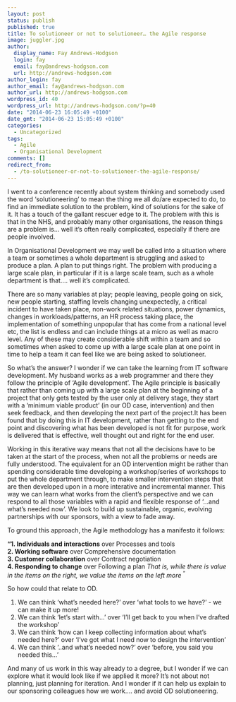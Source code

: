 ```yaml
---
layout: post
status: publish
published: true
title: To solutioneer or not to solutioneer… the Agile response
image: juggler.jpg
author:
  display_name: Fay Andrews-Hodgson
  login: fay
  email: fay@andrews-hodgson.com
  url: http://andrews-hodgson.com
author_login: fay
author_email: fay@andrews-hodgson.com
author_url: http://andrews-hodgson.com
wordpress_id: 40
wordpress_url: http://andrews-hodgson.com/?p=40
date: "2014-06-23 16:05:49 +0100"
date_gmt: "2014-06-23 15:05:49 +0100"
categories:
  - Uncategorized
tags:
  - Agile
  - Organisational Development
comments: []
redirect_from:
  - /to-solutioneer-or-not-to-solutioneer-the-agile-response/
---
```


<p>I went to a conference recently about system thinking and somebody used the word ‘solutioneering’ to mean the thing we all do/are expected to do, to find an immediate solution to the problem, kind of solutions for the sake of it.  It has a touch of the gallant rescuer edge to it.  The problem with this is that in the NHS, and probably many other organisations, the reason things are a problem is... well it’s often really complicated, especially if there are people involved.</p>
<p><!--more-->In Organisational Development we may well be called into a situation where a team or sometimes a whole department is struggling and asked to produce a plan. A plan to put things right.  The problem with producing a large scale plan, in particular if it is a large scale team, such as a whole department is that.... well it’s complicated.</p>
<p>There are so many variables at play; people leaving, people going on sick, new people starting, staffing levels changing unexpectedly, a critical incident to have taken place, non-work related situations, power dynamics, changes in workloads/patterns, an HR process taking place, the implementation of something unpopular that has come from a national level etc, the list is endless and can include things at a micro as well as macro level.  Any of these may create considerable shift within a team and so sometimes when asked to come up with a large scale plan at one point in time to help a team it can feel like we are being asked to solutioneer.</p>
<p>So what’s the answer?  I wonder if we can take the learning from IT software development.  My husband works as a web programmer and there they follow the principle of ‘Agile development’. The Agile principle is basically that rather than coming up with a large scale plan at the beginning of a project that only gets tested by the user only at delivery stage, they start with a ‘minimum viable product’  (in our OD case, intervention)  and then seek feedback, and then developing the next part of the project.It has been found that by doing this in IT development, rather than getting to the end point and discovering what has been developed is not fit for purpose, work is delivered that is effective, well thought out and right for the end user.</p>
<p>Working in this iterative way means that not all the decisions have to be taken at the start of the process, when not all the problems or needs are fully understood. The equivalent for an OD intervention might be rather than spending considerable time developing a workshop/series of workshops to put the whole department through, to make smaller intervention steps that are then developed upon in a more interative and incremental  manner.  This way we can learn what works from the client’s perspective and we can respond to all those variables with a rapid and flexible response of ‘…and what’s needed now’.  We look to build up sustainable, organic, evolving partnerships with our sponsors, with a view to fade away.</p>
<p>To ground this approach, the Agile methodology has a manifesto it follows:</p>
<p><strong>“1. Individuals and interactions</strong> over Processes and tools<br />
<strong>2. Working software</strong> over Comprehensive documentation<br />
<strong>3. Customer collaboration</strong> over Contract negotiation<br />
<strong>4. Responding to change</strong> over Following a plan <em>That is, while there is value in the items on the right, we value the items on the left more</em><sup> “</sup></p>
<p>So how could that relate to OD.</p>
<ol>
<li>We can think ‘what’s needed here?’ over ‘what tools to we have?’ - we can make it up more!</li>
<li>We can think ‘let’s start with…’ over  ‘I’ll get back to you when I’ve drafted the workshop’</li>
<li>We can think ‘how can I keep collecting information about what’s needed here?’ over ‘I’ve got what I need now to design the intervention’</li>
<li>We can think ‘..and what’s needed now?’ over ‘before, you said you needed this…’</li>
</ol>
<p>And many of us work in this way already to a degree, but I wonder if we can explore what it would look like if we applied it more?  It’s not about not planning, just planning for iteration.  And I wonder if it can help us explain to our sponsoring colleagues how we work…. and avoid OD solutioneering.</p>
